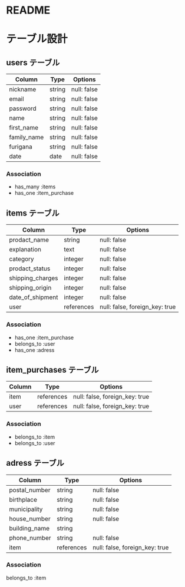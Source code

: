 # README

# テーブル設計

## users テーブル                   

| Column     | Type   | Options     |
| ---------- | ------ | ----------- |
| nickname   | string | null: false |
| email      | string | null: false |
| password   | string | null: false |
| name       | string | null: false |
| first_name | string | null: false |
| family_name| string | null: false |
| furigana   | string | null: false |
| date       | date   | null: false |


### Association

- has_many :items
- has_one  :item_purchase


## items テーブル

| Column          | Type       | Options                       |
| ----------------| ---------- | ------------------------------|
| prodact_name    | string     | null: false                   |
| explanation     | text       | null: false                   |
| category        | integer    | null: false                   |
| prodact_status  | integer    | null: false                   |
| shipping_charges| integer    | null: false                   |
| shipping_origin | integer    | null: false                   |
|date_of_shipment | integer    | null: false                   |
|user             | references | null: false, foreign_key: true|


### Association

- has_one    :item_purchase
- belongs_to :user
- has_one    :adress


## item_purchases テーブル

| Column | Type       | Options                       |        
| -------| ---------- | ----------------------------- |
| item   | references | null: false, foreign_key: true|
| user   | references | null: false, foreign_key: true|

### Association

- belongs_to :item
- belongs_to :user

## adress テーブル

| Column        | Type      | Options                       |        
| --------------| ----------| ----------------------------- |
| postal_number | string    | null: false                   |
| birthplace    | string    | null: false                   |
| municipality  | string    | null: false                   |
| house_number  | string    | null: false                   |
|building_name  | string    |                               |
|phone_number   | string    | null: false                   |
| item          |references | null: false, foreign_key: true|

### Association
  belongs_to  :item